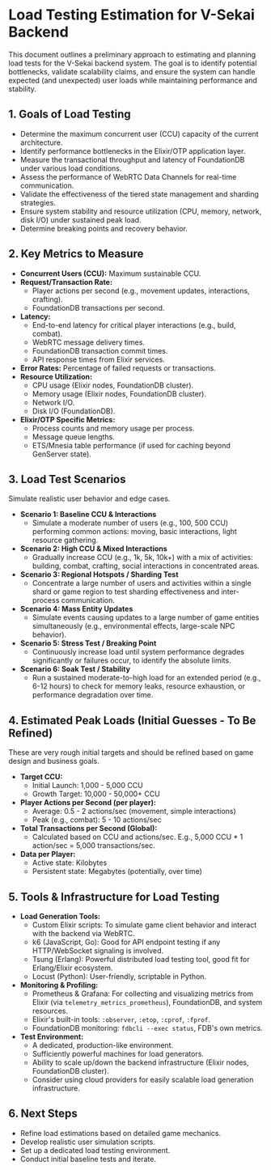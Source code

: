 # Load Testing Estimation for V-Sekai Backend

This document outlines a preliminary approach to estimating and planning load tests for the V-Sekai backend system. The goal is to identify potential bottlenecks, validate scalability claims, and ensure the system can handle expected (and unexpected) user loads while maintaining performance and stability.

## 1. Goals of Load Testing

- Determine the maximum concurrent user (CCU) capacity of the current architecture.
- Identify performance bottlenecks in the Elixir/OTP application layer.
- Measure the transactional throughput and latency of FoundationDB under various load conditions.
- Assess the performance of WebRTC Data Channels for real-time communication.
- Validate the effectiveness of the tiered state management and sharding strategies.
- Ensure system stability and resource utilization (CPU, memory, network, disk I/O) under sustained peak load.
- Determine breaking points and recovery behavior.

## 2. Key Metrics to Measure

- **Concurrent Users (CCU):** Maximum sustainable CCU.
- **Request/Transaction Rate:**
  - Player actions per second (e.g., movement updates, interactions, crafting).
  - FoundationDB transactions per second.
- **Latency:**
  - End-to-end latency for critical player interactions (e.g., build, combat).
  - WebRTC message delivery times.
  - FoundationDB transaction commit times.
  - API response times from Elixir services.
- **Error Rates:** Percentage of failed requests or transactions.
- **Resource Utilization:**
  - CPU usage (Elixir nodes, FoundationDB cluster).
  - Memory usage (Elixir nodes, FoundationDB cluster).
  - Network I/O.
  - Disk I/O (FoundationDB).
- **Elixir/OTP Specific Metrics:**
  - Process counts and memory usage per process.
  - Message queue lengths.
  - ETS/Mnesia table performance (if used for caching beyond GenServer state).

## 3. Load Test Scenarios

Simulate realistic user behavior and edge cases.

- **Scenario 1: Baseline CCU & Interactions**
  - Simulate a moderate number of users (e.g., 100, 500 CCU) performing common actions: moving, basic interactions, light resource gathering.
- **Scenario 2: High CCU & Mixed Interactions**
  - Gradually increase CCU (e.g., 1k, 5k, 10k+) with a mix of activities: building, combat, crafting, social interactions in concentrated areas.
- **Scenario 3: Regional Hotspots / Sharding Test**
  - Concentrate a large number of users and activities within a single shard or game region to test sharding effectiveness and inter-process communication.
- **Scenario 4: Mass Entity Updates**
  - Simulate events causing updates to a large number of game entities simultaneously (e.g., environmental effects, large-scale NPC behavior).
- **Scenario 5: Stress Test / Breaking Point**
  - Continuously increase load until system performance degrades significantly or failures occur, to identify the absolute limits.
- **Scenario 6: Soak Test / Stability**
  - Run a sustained moderate-to-high load for an extended period (e.g., 6-12 hours) to check for memory leaks, resource exhaustion, or performance degradation over time.

## 4. Estimated Peak Loads (Initial Guesses - To Be Refined)

These are very rough initial targets and should be refined based on game design and business goals.

- **Target CCU:**
  - Initial Launch: 1,000 - 5,000 CCU
  - Growth Target: 10,000 - 50,000+ CCU
- **Player Actions per Second (per player):**
  - Average: 0.5 - 2 actions/sec (movement, simple interactions)
  - Peak (e.g., combat): 5 - 10 actions/sec
- **Total Transactions per Second (Global):**
  - Calculated based on CCU and actions/sec. E.g., 5,000 CCU \* 1 action/sec = 5,000 transactions/sec.
- **Data per Player:**
  - Active state: Kilobytes
  - Persistent state: Megabytes (potentially, over time)

## 5. Tools & Infrastructure for Load Testing

- **Load Generation Tools:**
  - Custom Elixir scripts: To simulate game client behavior and interact with the backend via WebRTC.
  - k6 (JavaScript, Go): Good for API endpoint testing if any HTTP/WebSocket signaling is involved.
  - Tsung (Erlang): Powerful distributed load testing tool, good fit for Erlang/Elixir ecosystem.
  - Locust (Python): User-friendly, scriptable in Python.
- **Monitoring & Profiling:**
  - Prometheus & Grafana: For collecting and visualizing metrics from Elixir (via `telemetry_metrics_prometheus`), FoundationDB, and system resources.
  - Elixir's built-in tools: `:observer`, `:etop`, `:cprof`, `:fprof`.
  - FoundationDB monitoring: `fdbcli --exec status`, FDB's own metrics.
- **Test Environment:**
  - A dedicated, production-like environment.
  - Sufficiently powerful machines for load generators.
  - Ability to scale up/down the backend infrastructure (Elixir nodes, FoundationDB cluster).
  - Consider using cloud providers for easily scalable load generation infrastructure.

## 6. Next Steps

- Refine load estimations based on detailed game mechanics.
- Develop realistic user simulation scripts.
- Set up a dedicated load testing environment.
- Conduct initial baseline tests and iterate.
